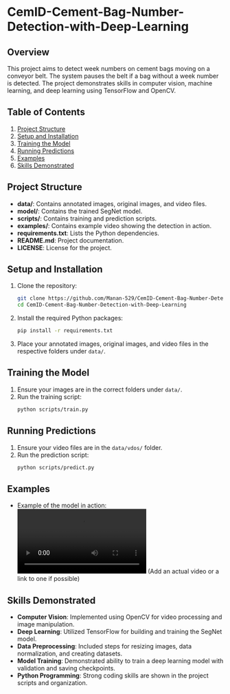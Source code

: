 # CemID-Cement-Bag-Number-Detection-with-Deep-Learning

## Overview
This project aims to detect week numbers on cement bags moving on a conveyor belt. The system pauses the belt if a bag without a week number is detected. The project demonstrates skills in computer vision, machine learning, and deep learning using TensorFlow and OpenCV.

## Table of Contents
1. [Project Structure](#project-structure)
2. [Setup and Installation](#setup-and-installation)
3. [Training the Model](#training-the-model)
4. [Running Predictions](#running-predictions)
5. [Examples](#examples)
6. [Skills Demonstrated](#skills-demonstrated)

## Project Structure
- **data/**: Contains annotated images, original images, and video files.
- **model/**: Contains the trained SegNet model.
- **scripts/**: Contains training and prediction scripts.
- **examples/**: Contains example video showing the detection in action.
- **requirements.txt**: Lists the Python dependencies.
- **README.md**: Project documentation.
- **LICENSE**: License for the project.

## Setup and Installation
1. Clone the repository:
    ```sh
    git clone https://github.com/Manan-529/CemID-Cement-Bag-Number-Detection-with-Deep-Learning.git
    cd CemID-Cement-Bag-Number-Detection-with-Deep-Learning
    ```

2. Install the required Python packages:
    ```sh
    pip install -r requirements.txt
    ```

3. Place your annotated images, original images, and video files in the respective folders under `data/`.

## Training the Model
1. Ensure your images are in the correct folders under `data/`.
2. Run the training script:
    ```sh
    python scripts/train.py
    ```

## Running Predictions
1. Ensure your video files are in the `data/vdos/` folder.
2. Run the prediction script:
    ```sh
    python scripts/predict.py
    ```

## Examples
- Example of the model in action:
  ![Example Video](examples/example_video.mp4) (Add an actual video or a link to one if possible)

## Skills Demonstrated
- **Computer Vision**: Implemented using OpenCV for video processing and image manipulation.
- **Deep Learning**: Utilized TensorFlow for building and training the SegNet model.
- **Data Preprocessing**: Included steps for resizing images, data normalization, and creating datasets.
- **Model Training**: Demonstrated ability to train a deep learning model with validation and saving checkpoints.
- **Python Programming**: Strong coding skills are shown in the project scripts and organization.
